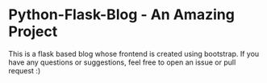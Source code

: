 # Python-Flask-Blog  -  An Amazing Project
This is a flask based blog whose frontend is created using bootstrap.
If you have any questions or suggestions, feel free to open an issue or pull request :)
